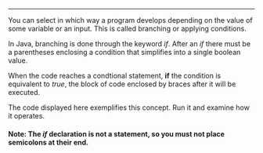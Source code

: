 
***

You can select in which way a program develops depending on the value of some variable or an input.
This is called branching or applying conditions.

In Java, branching is done through the keyword *if*. After an *if* there must be
a parentheses enclosing a condition that simplifies into a single boolean value.

When the code reaches a condtional statement, **if** the condition is equivalent to
*true*, the block of code enclosed by braces after it will be executed.

The code displayed here exemplifies this concept. Run it and examine how it operates.

#### Note: The *if* declaration is not a statement, so you must not place semicolons at their end.
